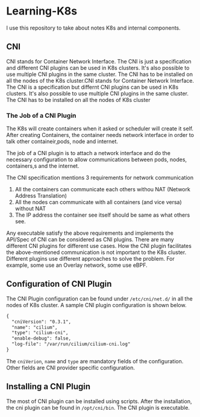 # Learning-K8s

I use this repository to take about notes K8s and internal components.

## CNI

CNI stands for Container Network Interface. The CNI is just a specification and different CNI plugins can be used in K8s clusters. It's also possible to use multiple CNI plugins in the same cluster. The CNI has to be installed on all the nodes of the K8s cluster.CNI stands for Container Network Interface. The CNI is a specification but differnt CNI plugins can be used in K8s clusters. It's also possible to use multiple CNI plugins in the same cluster. The CNI has to be installed on all the nodes of K8s cluster


### The Job of a CNI Plugin

The K8s will create containers when it asked or scheduler will create it self. After creating Containers, the container needs network interface in order to talk other containeir,pods, node and internet.  

The job of a CNI plugin is to attach a network interface and do the necessary configuration to allow communications between pods, nodes, containers,s and the internet.

The CNI specification mentions 3 requirements for network communication

1. All the containers can communicate each others withou NAT (Network Address Translation)
2. All the nodes can communicate with all containers (and vice versa) without NAT
3. The IP address the container see itself should be same as what others see.

Any executable satisfy the above requirements and implements the API/Spec of CNI can be considered as CNI plugins. There are many different CNI plugins for different use cases. How the CNI plugin facilitates the above-mentioned communication is not important to the K8s cluster. Different plugins use different approaches to solve the problem. For example, some use an Overlay network, some use eBPF.

## Configuration of CNI Plugin

The CNI Plugin configuration can be found under `/etc/cni/net.d/` in all the nodes of K8s cluster. A sample CNI plugin configuration is shown below.

```apache
{
  "cniVersion": "0.3.1",
  "name": "cilium",
  "type": "cilium-cni",
  "enable-debug": false,
  "log-file": "/var/run/cilium/cilium-cni.log"
}
```

The `cniVerion`, `name` and `type` are mandatory fields of the configuration. Other fields are CNI provider specific configuration. 

## Installing a CNI Plugin

The most of CNI plugin can be installed using scripts. After the installation, the cni plugin can be found in `/opt/cni/bin`. The CNI plugin is executable.
